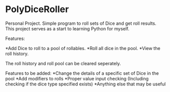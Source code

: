 # PolyDiceRoller
Personal Project.
Simple program to roll sets of Dice and get roll results.
This project serves as a start to learning Python for myself. 

Features:

*Add Dice to roll to a pool of rollables. 
*Roll all dice in the pool.
*View the roll history.

The roll history and roll pool can be cleared seperately. 

Features to be added:
*Change the details of a specific set of Dice in the pool
*Add modifiers to rolls
*Proper value input checking (Including checking if the dice type specified exists)
*Anything else that may be useful
